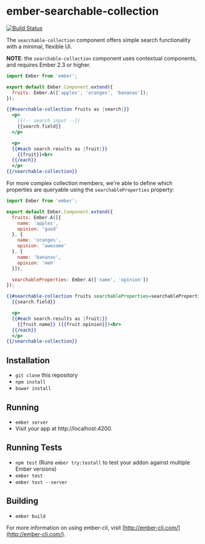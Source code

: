 # ember-searchable-collection

[![Build Status](https://travis-ci.org/gmurphey/ember-searchable-collection.svg?branch=master)](https://travis-ci.org/gmurphey/ember-searchable-collection)

The `searchable-collection` component offers simple search functionality with a minimal, flexible UI.

**NOTE**: the `searchable-collection` component uses contextual components, and requires Ember 2.3 or higher.

```javascript
import Ember from 'ember';

export default Ember.Component.extend({
  fruits: Ember.A(['apples', 'oranges', 'bananas']);
});
```

```hbs
{{#searchable-collection fruits as |search|}}
  <p>
    {{!-- search input --}}
    {{search.field}}
  </p>

  <p>
  {{#each search.results as |fruit|}}
    {{fruit}}<br>
  {{/each}}
  </p>
{{/searchable-collection}}
```

For more complex collection members, we're able to define which properties are queryable using the `searchableProperties` property:

```javascript
import Ember from 'ember';

export default Ember.Component.extend({
  fruits: Ember.A([{
    name: 'apples',
    opinion: 'good'
  }, {
    name: 'oranges',
    opinion: 'awesome'
  }, {
    name: 'bananas',
    opinion: 'meh'
  }]),

  searchableProperties: Ember.A(['name', 'opinion'])
});
```

```hbs
{{#searchable-collection fruits searchableProperties=searchableProperties as |search|}}
  {{search.field}}

  <p>
  {{#each search.results as |fruit|}}
    {{fruit.name}} ({{fruit.opinion}})<br>
  {{/each}}
  </p>
{{/searchable-collection}}
```

## Installation

* `git clone` this repository
* `npm install`
* `bower install`

## Running

* `ember server`
* Visit your app at http://localhost:4200.

## Running Tests

* `npm test` (Runs `ember try:testall` to test your addon against multiple Ember versions)
* `ember test`
* `ember test --server`

## Building

* `ember build`

For more information on using ember-cli, visit [http://ember-cli.com/](http://ember-cli.com/).
